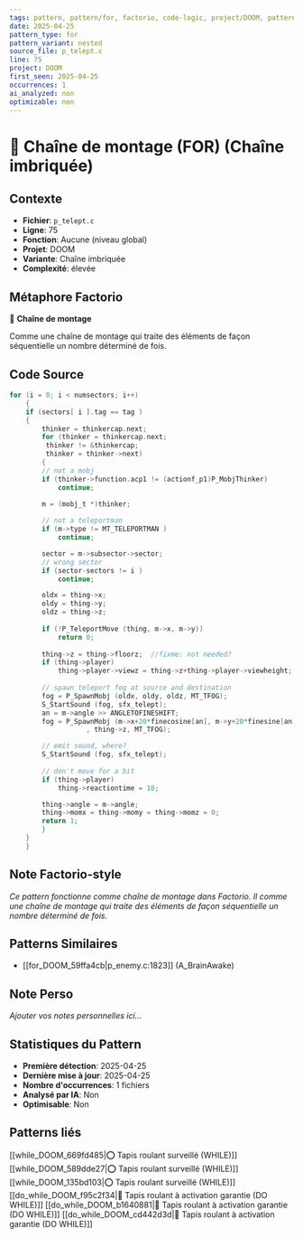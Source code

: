 ```yaml
---
tags: pattern, pattern/for, factorio, code-logic, project/DOOM, pattern/variant/nested
date: 2025-04-25
pattern_type: for
pattern_variant: nested
source_file: p_telept.c
line: 75
project: DOOM
first_seen: 2025-04-25
occurrences: 1
ai_analyzed: non
optimizable: non
---
```


# 🔄 Chaîne de montage (FOR) (Chaîne imbriquée)

## Contexte
- **Fichier**: `p_telept.c`
- **Ligne**: 75
- **Fonction**: Aucune (niveau global)
- **Projet**: DOOM
- **Variante**: Chaîne imbriquée
- **Complexité**: élevée

## Métaphore Factorio
🔄 **Chaîne de montage**

Comme une chaîne de montage qui traite des éléments de façon séquentielle un nombre déterminé de fois.

## Code Source
```c
for (i = 0; i < numsectors; i++)
    {
	if (sectors[ i ].tag == tag )
	{
	    thinker = thinkercap.next;
	    for (thinker = thinkercap.next;
		 thinker != &thinkercap;
		 thinker = thinker->next)
	    {
		// not a mobj
		if (thinker->function.acp1 != (actionf_p1)P_MobjThinker)
		    continue;	

		m = (mobj_t *)thinker;
		
		// not a teleportman
		if (m->type != MT_TELEPORTMAN )
		    continue;		

		sector = m->subsector->sector;
		// wrong sector
		if (sector-sectors != i )
		    continue;	

		oldx = thing->x;
		oldy = thing->y;
		oldz = thing->z;
				
		if (!P_TeleportMove (thing, m->x, m->y))
		    return 0;
		
		thing->z = thing->floorz;  //fixme: not needed?
		if (thing->player)
		    thing->player->viewz = thing->z+thing->player->viewheight;
				
		// spawn teleport fog at source and destination
		fog = P_SpawnMobj (oldx, oldy, oldz, MT_TFOG);
		S_StartSound (fog, sfx_telept);
		an = m->angle >> ANGLETOFINESHIFT;
		fog = P_SpawnMobj (m->x+20*finecosine[an], m->y+20*finesine[an]
				   , thing->z, MT_TFOG);

		// emit sound, where?
		S_StartSound (fog, sfx_telept);
		
		// don't move for a bit
		if (thing->player)
		    thing->reactiontime = 18;	

		thing->angle = m->angle;
		thing->momx = thing->momy = thing->momz = 0;
		return 1;
	    }	
	}
    }
```

## Note Factorio-style
*Ce pattern fonctionne comme chaîne de montage dans Factorio. Il comme une chaîne de montage qui traite des éléments de façon séquentielle un nombre déterminé de fois.*

## Patterns Similaires
- [[for_DOOM_59ffa4cb|p_enemy.c:1823]] (A_BrainAwake)

## Note Perso
*Ajouter vos notes personnelles ici...*

## Statistiques du Pattern
- **Première détection**: 2025-04-25
- **Dernière mise à jour**: 2025-04-25
- **Nombre d'occurrences**: 1 fichiers
- **Analysé par IA**: Non
- **Optimisable**: Non

## Patterns liés
[[while_DOOM_669fd485|⭕ Tapis roulant surveillé (WHILE)]]
[[while_DOOM_589dde27|⭕ Tapis roulant surveillé (WHILE)]]
[[while_DOOM_135bd103|⭕ Tapis roulant surveillé (WHILE)]]
[[do_while_DOOM_f95c2f34|🔄 Tapis roulant à activation garantie (DO WHILE)]]
[[do_while_DOOM_b1640881|🔄 Tapis roulant à activation garantie (DO WHILE)]]
[[do_while_DOOM_cd442d3d|🔄 Tapis roulant à activation garantie (DO WHILE)]]
